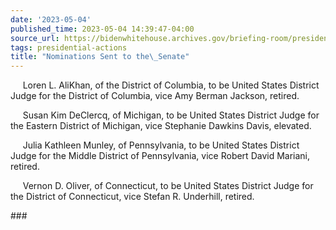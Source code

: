 ```yaml
---
date: '2023-05-04'
published_time: 2023-05-04 14:39:47-04:00
source_url: https://bidenwhitehouse.archives.gov/briefing-room/presidential-actions/2023/05/04/nominations-sent-to-the-senate-105/
tags: presidential-actions
title: "Nominations Sent to the\_Senate"
---
```

 
     Loren L. AliKhan, of the District of Columbia, to be United States
District Judge for the District of Columbia, vice Amy Berman Jackson,
retired.

     Susan Kim DeClercq, of Michigan, to be United States District Judge
for the Eastern District of Michigan, vice Stephanie Dawkins Davis,
elevated.

     Julia Kathleen Munley, of Pennsylvania, to be United States
District Judge for the Middle District of Pennsylvania, vice Robert
David Mariani, retired.

     Vernon D. Oliver, of Connecticut, to be United States District
Judge for the District of Connecticut, vice Stefan R. Underhill,
retired.

\###
